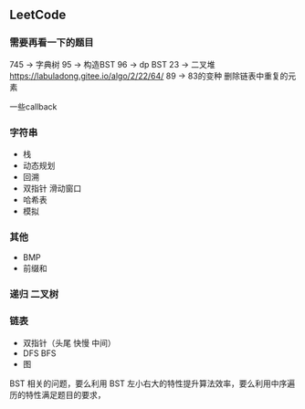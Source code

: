 ## LeetCode

### 需要再看一下的题目
745 -> 字典树
95 -> 构造BST
96 -> dp BST
23 -> 二叉堆    https://labuladong.gitee.io/algo/2/22/64/
89 -> 83的变种 删除链表中重复的元素

一些callback

### 字符串
- 栈
- 动态规划
- 回溯
- 双指针 滑动窗口
- 哈希表
- 模拟

### 其他
- BMP
- 前缀和 


### 递归 二叉树

### 链表
- 双指针（头尾 快慢 中间）
- DFS BFS
- 图


BST 相关的问题，要么利用 BST 左小右大的特性提升算法效率，要么利用中序遍历的特性满足题目的要求，